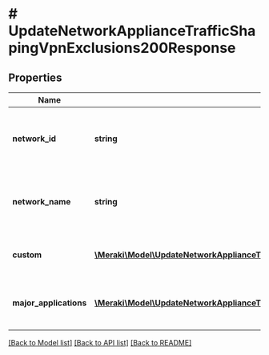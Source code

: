 # # UpdateNetworkApplianceTrafficShapingVpnExclusions200Response

## Properties

Name | Type | Description | Notes
------------ | ------------- | ------------- | -------------
**network_id** | **string** | ID of the network whose VPN exclusion rules are returned. |
**network_name** | **string** | Name of the network whose VPN exclusion rules are returned. |
**custom** | [**\Meraki\Model\UpdateNetworkApplianceTrafficShapingVpnExclusions200ResponseCustomInner[]**](UpdateNetworkApplianceTrafficShapingVpnExclusions200ResponseCustomInner.md) | Custom VPN exclusion rules. |
**major_applications** | [**\Meraki\Model\UpdateNetworkApplianceTrafficShapingVpnExclusions200ResponseMajorApplicationsInner[]**](UpdateNetworkApplianceTrafficShapingVpnExclusions200ResponseMajorApplicationsInner.md) | Major Application based VPN exclusion rules. |

[[Back to Model list]](../../README.md#models) [[Back to API list]](../../README.md#endpoints) [[Back to README]](../../README.md)
